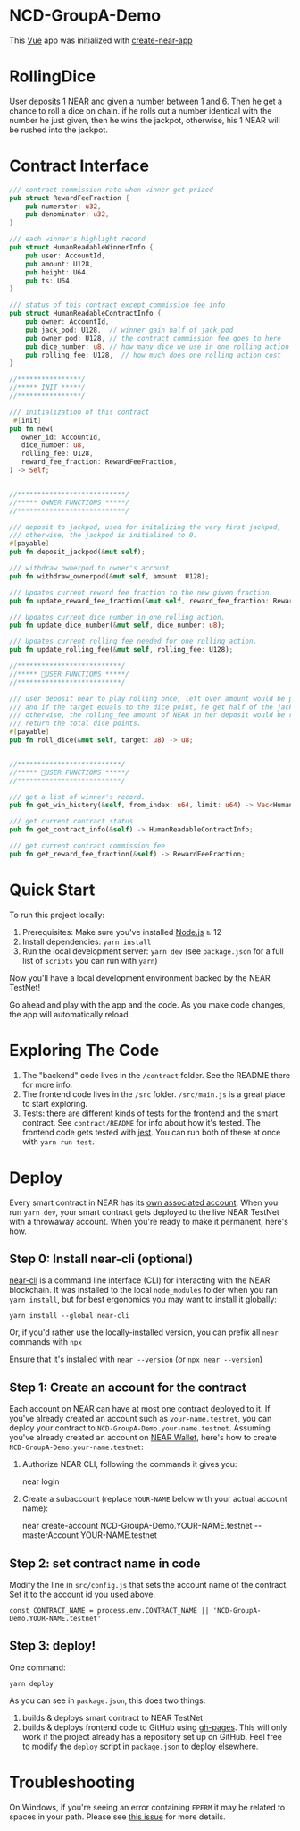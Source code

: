 NCD-GroupA-Demo
==================

This [Vue] app was initialized with [create-near-app]

RollingDice
====================

User deposits 1 NEAR and given a number between 1 and 6. Then he get a chance to roll a dice on chain.
if he rolls out a number identical with the number he just given, then he wins the jackpot, otherwise, his 1 NEAR will be rushed into the jackpot.

Contract Interface
====================

```rust
/// contract commission rate when winner get prized
pub struct RewardFeeFraction {
    pub numerator: u32,
    pub denominator: u32,
}

/// each winner's highlight record
pub struct HumanReadableWinnerInfo {
    pub user: AccountId,
    pub amount: U128,
    pub height: U64,
    pub ts: U64,
}

/// status of this contract except commission fee info
pub struct HumanReadableContractInfo {
    pub owner: AccountId,
    pub jack_pod: U128,  // winner gain half of jack_pod
    pub owner_pod: U128, // the contract commission fee goes to here
    pub dice_number: u8, // how many dice we use in one rolling action
    pub rolling_fee: U128,  // how much does one rolling action cost
}

//****************/
//***** INIT *****/
//****************/

/// initialization of this contract
 #[init]
pub fn new(
   owner_id: AccountId,
   dice_number: u8,
   rolling_fee: U128,
   reward_fee_fraction: RewardFeeFraction,
) -> Self;


//***************************/
//***** OWNER FUNCTIONS *****/
//***************************/

/// deposit to jackpod, used for initalizing the very first jackpod,
/// otherwise, the jackpod is initialized to 0.
#[payable]
pub fn deposit_jackpod(&mut self);

/// withdraw ownerpod to owner's account
pub fn withdraw_ownerpod(&mut self, amount: U128);

/// Updates current reward fee fraction to the new given fraction.
pub fn update_reward_fee_fraction(&mut self, reward_fee_fraction: RewardFeeFraction);

/// Updates current dice number in one rolling action.
pub fn update_dice_number(&mut self, dice_number: u8);

/// Updates current rolling fee needed for one rolling action.
pub fn update_rolling_fee(&mut self, rolling_fee: U128);

//**************************/
//***** USER FUNCTIONS *****/
//**************************/

/// user deposit near to play rolling once, left over amount would be paid back.
/// and if the target equals to the dice point, he get half of the jackpod,
/// otherwise, the rolling_fee amount of NEAR in her deposit would be rush into jackpod.
/// return the total dice points.
#[payable]
pub fn roll_dice(&mut self, target: u8) -> u8;


//**************************/
//***** USER FUNCTIONS *****/
//**************************/

/// get a list of winner's record.
pub fn get_win_history(&self, from_index: u64, limit: u64) -> Vec<HumanReadableWinnerInfo>;

/// get current contract status
pub fn get_contract_info(&self) -> HumanReadableContractInfo;

/// get current contract commission fee
pub fn get_reward_fee_fraction(&self) -> RewardFeeFraction;

```

Quick Start
===========

To run this project locally:

1. Prerequisites: Make sure you've installed [Node.js] ≥ 12
2. Install dependencies: `yarn install`
3. Run the local development server: `yarn dev` (see `package.json` for a
   full list of `scripts` you can run with `yarn`)

Now you'll have a local development environment backed by the NEAR TestNet!

Go ahead and play with the app and the code. As you make code changes, the app will automatically reload.


Exploring The Code
==================

1. The "backend" code lives in the `/contract` folder. See the README there for
   more info.
2. The frontend code lives in the `/src` folder. `/src/main.js` is a great
   place to start exploring.
3. Tests: there are different kinds of tests for the frontend and the smart
   contract. See `contract/README` for info about how it's tested. The frontend
   code gets tested with [jest]. You can run both of these at once with `yarn
   run test`.


Deploy
======

Every smart contract in NEAR has its [own associated account][NEAR accounts]. When you run `yarn dev`, your smart contract gets deployed to the live NEAR TestNet with a throwaway account. When you're ready to make it permanent, here's how.


Step 0: Install near-cli (optional)
-------------------------------------

[near-cli] is a command line interface (CLI) for interacting with the NEAR blockchain. It was installed to the local `node_modules` folder when you ran `yarn install`, but for best ergonomics you may want to install it globally:

    yarn install --global near-cli

Or, if you'd rather use the locally-installed version, you can prefix all `near` commands with `npx`

Ensure that it's installed with `near --version` (or `npx near --version`)


Step 1: Create an account for the contract
------------------------------------------

Each account on NEAR can have at most one contract deployed to it. If you've already created an account such as `your-name.testnet`, you can deploy your contract to `NCD-GroupA-Demo.your-name.testnet`. Assuming you've already created an account on [NEAR Wallet], here's how to create `NCD-GroupA-Demo.your-name.testnet`:

1. Authorize NEAR CLI, following the commands it gives you:

      near login

2. Create a subaccount (replace `YOUR-NAME` below with your actual account name):

      near create-account NCD-GroupA-Demo.YOUR-NAME.testnet --masterAccount YOUR-NAME.testnet


Step 2: set contract name in code
---------------------------------

Modify the line in `src/config.js` that sets the account name of the contract. Set it to the account id you used above.

    const CONTRACT_NAME = process.env.CONTRACT_NAME || 'NCD-GroupA-Demo.YOUR-NAME.testnet'


Step 3: deploy!
---------------

One command:

    yarn deploy

As you can see in `package.json`, this does two things:

1. builds & deploys smart contract to NEAR TestNet
2. builds & deploys frontend code to GitHub using [gh-pages]. This will only work if the project already has a repository set up on GitHub. Feel free to modify the `deploy` script in `package.json` to deploy elsewhere.


Troubleshooting
===============

On Windows, if you're seeing an error containing `EPERM` it may be related to spaces in your path. Please see [this issue](https://github.com/zkat/npx/issues/209) for more details.


  [Vue]: https://vuejs.org/
  [create-near-app]: https://github.com/near/create-near-app
  [Node.js]: https://nodejs.org/en/download/package-manager/
  [jest]: https://jestjs.io/
  [NEAR accounts]: https://docs.near.org/docs/concepts/account
  [NEAR Wallet]: https://wallet.testnet.near.org/
  [near-cli]: https://github.com/near/near-cli
  [gh-pages]: https://github.com/tschaub/gh-pages
